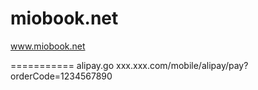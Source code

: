 miobook.net
===========
www.miobook.net

===========
alipay.go   xxx.xxx.com/mobile/alipay/pay?orderCode=1234567890

